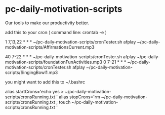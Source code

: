 # pc-daily-motivation-scripts
Our tools to make our productivity better.






add this to your cron  ( command line:  crontab -e  )

1 7,13,22 * * * ~/pc-daily-motivation-scripts/cronTester.sh afplay ~/pc-daily-motivation-scripts/AffirmationsCurrent.mp3

40 7-22 * * * ~/pc-daily-motivation-scripts/cronTester.sh afplay ~/pc-daily-motivation-scripts/foundationFunActivities.mp3
0 7-21 * * * ~/pc-daily-motivation-scripts/cronTester.sh afplay ~/pc-daily-motivation-scripts/SingingBowl1.mp3



you might want to add this to ~/.bashrc

alias startCrons='echo yes > ~/pc-daily-motivation-scripts/cronsRunning.txt '
alias stopCrons='rm ~/pc-daily-motivation-scripts/cronsRunning.txt ; touch ~/pc-daily-motivation-scripts/cronsRunning.txt '


